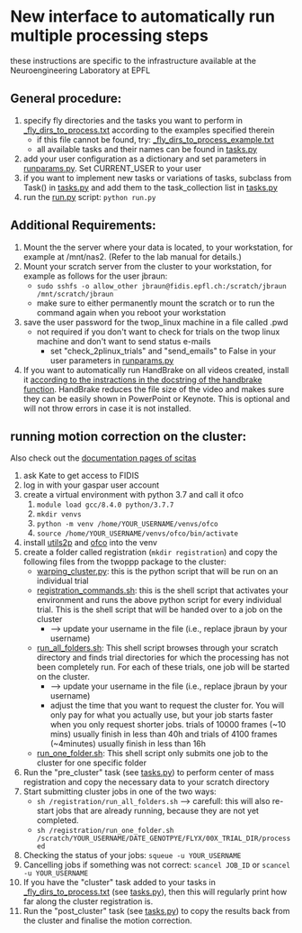 # New interface to automatically run multiple processing steps
these instructions are specific to the infrastructure available at the Neuroengineering Laboratory at EPFL

## General procedure:
1. specify fly directories and the tasks you want to perform in [_fly_dirs_to_process.txt](_fly_dirs_to_process.txt) according to the examples specified therein
    - if this file cannot be found, try: [_fly_dirs_to_process_example.txt](_fly_dirs_to_process_example.txt)
    - all available tasks and their names can be found in [tasks.py](tasks.py)
2. add your user configuration as a dictionary and set parameters in [runparams.py](runparams.py). Set CURRENT_USER to your user
3. if you want to implement new tasks or variations of tasks, subclass from Task() in [tasks.py](tasks.py) and add them to the task_collection list in [tasks.py](tasks.py)
4. run the [run.py](run.py) script: ```python run.py```

## Additional Requirements:
1. Mount the the server where your data is located, to your workstation, for example at /mnt/nas2. (Refer to the lab manual for details.)
2. Mount your scratch server from the cluster to your workstation, for example as follows for the user jbraun:
    - ```sudo sshfs -o allow_other jbraun@fidis.epfl.ch:/scratch/jbraun /mnt/scratch/jbraun```
    - make sure to either permanently mount the scratch or to run the command again when you reboot your workstation
3. save the user password for the twop_linux machine in a file called .pwd
    - not required if you don't want to check for trials on the twop linux machine and don't want to send status e-mails
        - set "check_2plinux_trials" and "send_emails" to False in your user parameters in [runparams.py](runparams.py)
4. If you want to automatically run HandBrake on all videos created, install it [according to the instractions in the docstring of the handbrake function](../plot/videos.py). HandBrake reduces the file size of the video and makes sure they can be easily shown in PowerPoint or Keynote. This is optional and will not throw errors in case it is not installed.

## running motion correction on the cluster:
Also check out the [documentation pages of scitas](https://scitas-data.epfl.ch/kb)
1. ask Kate to get access to FIDIS
2. log in with your gaspar user account
3. create a virtual environment with python 3.7 and call it ofco
    1. ```module load gcc/8.4.0 python/3.7.7```
    2. ```mkdir venvs```
    3. ```python -m venv /home/YOUR_USERNAME/venvs/ofco```
    4. ```source /home/YOUR_USERNAME/venvs/ofco/bin/activate```
4. install [utils2p](https://github.com/NeLy-EPFL/utils2p) and [ofco](https://github.com/NeLy-EPFL/ofco) into the venv
5. create a folder called registration (```mkdir registration```) and copy the following files from the twoppp package to the cluster:
    - [warping_cluster.py](../register/warping_cluster.py): this is the python script that will be run on an individual trial
    - [registration_commands.sh](../register/registration_commands.sh): this is the shell script that activates your environment and runs the above python script for every individual trial. This is the shell script that will be handed over to a job on the cluster
        - --> update your username in the file (i.e., replace jbraun by your username)
    - [run_all_folders.sh](../register/run_all_folders.sh): This shell script browses through your scratch directory and finds trial directories for which the processing has not been completely run. For each of these trials, one job will be started on the cluster.
        -  --> update your username in the file (i.e., replace jbraun by your username)
        - adjust the time that you want to request the cluster for. You will only pay for what you actually use, but your job starts faster when you only request shorter jobs. trials of 10000 frames (\~10 mins) usually finish in less than 40h and trials of 4100 frames (\~4minutes) usually finish in less than 16h
    - [run_one_folder.sh](../register/run_one_folder.sh): This shell script only submits one job to the cluster for one specific folder
6. Run the "pre_cluster" task (see [tasks.py](tasks.py)) to perform center of mass registration and copy the necessary data to your scratch directory 
7. Start submitting cluster jobs in one of the two ways:
    - ```sh /registration/run_all_folders.sh``` --> carefull: this will also re-start jobs that are already running, because they are not yet completed.
    - ```sh /registration/run_one_folder.sh /scratch/YOUR_USERNAME/DATE_GENOTPYE/FLYX/00X_TRIAL_DIR/processed```
8. Checking the status of your jobs: ```squeue -u YOUR_USERNAME```
9. Cancelling jobs if something was not correct: ```scancel JOB_ID``` or ```scancel -u YOUR_USERNAME```
10. If you have the "cluster" task added to your tasks in [_fly_dirs_to_process.txt](_fly_dirs_to_process.txt) (see [tasks.py](tasks.py)), then this will regularly print how far along the cluster registration is.
11. Run the "post_cluster" task (see [tasks.py](tasks.py)) to copy the results back from the cluster and finalise the motion correction.
